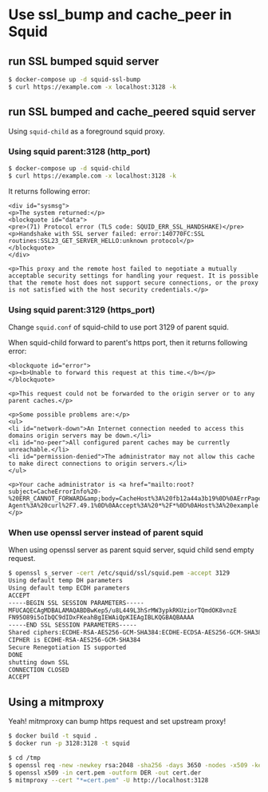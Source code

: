 # Use ssl_bump and cache_peer in Squid

## run SSL bumped squid server

```bash
$ docker-compose up -d squid-ssl-bump
$ curl https://example.com -x localhost:3128 -k
```

## run SSL bumped and cache_peered squid server

Using `squid-child` as a foreground squid proxy.

### Using squid parent:3128 (http_port)

```bash
$ docker-compose up -d squid-child
$ curl https://example.com -x localhost:3128 -k
```

It returns following error:

```
<div id="sysmsg">
<p>The system returned:</p>
<blockquote id="data">
<pre>(71) Protocol error (TLS code: SQUID_ERR_SSL_HANDSHAKE)</pre>
<p>Handshake with SSL server failed: error:140770FC:SSL routines:SSL23_GET_SERVER_HELLO:unknown protocol</p>
</blockquote>
</div>

<p>This proxy and the remote host failed to negotiate a mutually acceptable security settings for handling your request. It is possible that the remote host does not support secure connections, or the proxy is not satisfied with the host security credentials.</p>
```

### Using squid parent:3129 (https_port)

Change `squid.conf` of squid-child to use port 3129 of parent squid.

When squid-child forward to parent's https port, then it returns following error:

```
<blockquote id="error">
<p><b>Unable to forward this request at this time.</b></p>
</blockquote>

<p>This request could not be forwarded to the origin server or to any parent caches.</p>

<p>Some possible problems are:</p>
<ul>
<li id="network-down">An Internet connection needed to access this domains origin servers may be down.</li>
<li id="no-peer">All configured parent caches may be currently unreachable.</li>
<li id="permission-denied">The administrator may not allow this cache to make direct connections to origin servers.</li>
</ul>

<p>Your cache administrator is <a href="mailto:root?subject=CacheErrorInfo%20-%20ERR_CANNOT_FORWARD&amp;body=CacheHost%3A%20fb12a44a3b19%0D%0AErrPage%3A%20ERR_CANNOT_FORWARD%0D%0AErr%3A%20%5Bnone%5D%0D%0ATimeStamp%3A%20Thu,%2020%20Oct%202016%2009%3A35%3A54%20GMT%0D%0A%0D%0AClientIP%3A%20172.18.0.1%0D%0AServerIP%3A%20squid%0D%0A%0D%0AHTTP%20Request%3A%0D%0AGET%20%2Faates%20HTTP%2F1.1%0AUser-Agent%3A%20curl%2F7.49.1%0D%0AAccept%3A%20*%2F*%0D%0AHost%3A%20example.com%0D%0A%0D%0A%0D%0A">root</a>.</p>
```

### When use openssl server instead of parent squid

When using openssl server as parent squid server, squid child send empty request.

```bash
$ openssl s_server -cert /etc/squid/ssl/squid.pem -accept 3129
Using default temp DH parameters
Using default temp ECDH parameters
ACCEPT
-----BEGIN SSL SESSION PARAMETERS-----
MFUCAQECAgMDBALAMAQABDBwKep5/u8L449L3hSrMW3ypkRKUziorTQmdOK8vnzE
FN95O89i5oIbQC9dIDxFKeahBgIEWAiQpKIEAgIBLKQGBAQBAAAA
-----END SSL SESSION PARAMETERS-----
Shared ciphers:ECDHE-RSA-AES256-GCM-SHA384:ECDHE-ECDSA-AES256-GCM-SHA384:ECDHE-RSA-AES256-SHA384:ECDHE-ECDSA-AES256-SHA384:ECDHE-RSA-AES256-SHA:ECDHE-ECDSA-AES256-SHA:DHE-DSS-AES256-GCM-SHA384:DHE-RSA-AES256-GCM-SHA384:DHE-RSA-AES256-SHA256:DHE-DSS-AES256-SHA256:DHE-RSA-AES256-SHA:DHE-DSS-AES256-SHA:DHE-RSA-CAMELLIA256-SHA:DHE-DSS-CAMELLIA256-SHA:ECDH-RSA-AES256-GCM-SHA384:ECDH-ECDSA-AES256-GCM-SHA384:ECDH-RSA-AES256-SHA384:ECDH-ECDSA-AES256-SHA384:ECDH-RSA-AES256-SHA:ECDH-ECDSA-AES256-SHA:AES256-GCM-SHA384:AES256-SHA256:AES256-SHA:CAMELLIA256-SHA:ECDHE-RSA-AES128-GCM-SHA256:ECDHE-ECDSA-AES128-GCM-SHA256:ECDHE-RSA-AES128-SHA256:ECDHE-ECDSA-AES128-SHA256:ECDHE-RSA-AES128-SHA:ECDHE-ECDSA-AES128-SHA:DHE-DSS-AES128-GCM-SHA256:DHE-RSA-AES128-GCM-SHA256:DHE-RSA-AES128-SHA256:DHE-DSS-AES128-SHA256:DHE-RSA-AES128-SHA:DHE-DSS-AES128-SHA:DHE-RSA-SEED-SHA:DHE-DSS-SEED-SHA:DHE-RSA-CAMELLIA128-SHA:DHE-DSS-CAMELLIA128-SHA:ECDH-RSA-AES128-GCM-SHA256:ECDH-ECDSA-AES128-GCM-SHA256:ECDH-RSA-AES128-SHA256:ECDH-ECDSA-AES128-SHA256:ECDH-RSA-AES128-SHA:ECDH-ECDSA-AES128-SHA:AES128-GCM-SHA256:AES128-SHA256:AES128-SHA:SEED-SHA:CAMELLIA128-SHA:ECDHE-RSA-DES-CBC3-SHA:ECDHE-ECDSA-DES-CBC3-SHA:EDH-RSA-DES-CBC3-SHA:EDH-DSS-DES-CBC3-SHA:ECDH-RSA-DES-CBC3-SHA:ECDH-ECDSA-DES-CBC3-SHA:DES-CBC3-SHA:IDEA-CBC-SHA:ECDHE-RSA-RC4-SHA:ECDHE-ECDSA-RC4-SHA:ECDH-RSA-RC4-SHA:ECDH-ECDSA-RC4-SHA:RC4-SHA:RC4-MD5
CIPHER is ECDHE-RSA-AES256-GCM-SHA384
Secure Renegotiation IS supported
DONE
shutting down SSL
CONNECTION CLOSED
ACCEPT
```

## Using a mitmproxy

Yeah!
mitmproxy can bump https request and set upstream proxy!

```bash
$ docker build -t squid .
$ docker run -p 3128:3128 -t squid

$ cd /tmp
$ openssl req -new -newkey rsa:2048 -sha256 -days 3650 -nodes -x509 -keyout cert.pem -out cert.pem -subj '/CN=localhost/O=localhost/C=JP'
$ openssl x509 -in cert.pem -outform DER -out cert.der
$ mitmproxy --cert "*=cert.pem" -U http://localhost:3128
```
